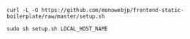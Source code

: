 ```shell script
curl -L -O https://github.com/monowebjp/frontend-static-boilerplate/raw/master/setup.sh
```

```shell script
sudo sh setup.sh LOCAL_HOST_NAME
```